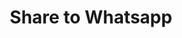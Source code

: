 ---
layout: default
sitemap: false
permalink: /wa
title: Share to Whatsapp
redirect_to:  https%3A%2F%2Fwa.me%2F%3Ftext%3D*Help%20us%20build%20oxygen%20concentrators%20for%20India*%0A%0Ahttps%3A%2F%2Fwww.oxigen.site%2Fcampaign%0A%0A_We%20are%20engineering%20students%20from%20NIT%20Tiruchirappalli.%20We%20need%20to%20raise%20Rs%2060000%20ASAP%2C%20so%20that%20we%20can%20prototype%20and%20test%20a%20low-cost%20oxygen%20concentrator._%0A%0A_Once%20we%20obtain%20satisfactory%20results%20from%20the%20prototype%2C%20our%20goal%20will%20be%20to%20mass-produce%20these%20concentrators%2C%20for%20the%20cost%20of%20around%20Rs.%2020000%20per%20unit._%0A%0A*Read%20more%20at*%20-%20https%3A%2F%2Fwww.oxigen.site%2Fdonate%0A%0A*To%20fund%20the%20Oxigen%20campaign%20and%20help%20build%20oxygen%20concentrators%20for%20India*%20-%20https%3A%2F%2Fwww.oxigen.site%2Fpay
---